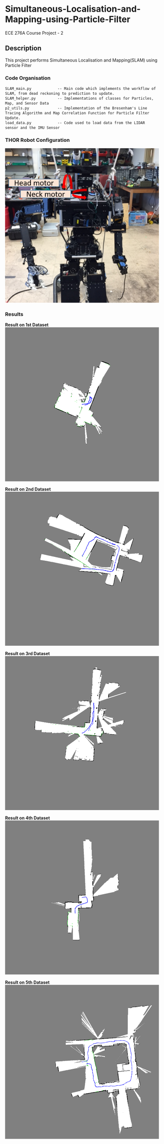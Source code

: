 # Simultaneous-Localisation-and-Mapping-using-Particle-Filter

ECE 276A Course Project - 2

## Description

This project performs Simultaneous Localisation and Mapping(SLAM) using Particle Filter

### Code Organisation

```
SLAM_main.py            -- Main code which implements the workflow of SLAM, from dead reckoning to prediction to update.
SLAM_helper.py          -- Implementations of classes for Particles, Map, and Sensor Data 
p2_utils.py             -- Implementation of the Bresenham's Line Tracing Algorithm and Map Correlation Function for Particle Filter Update.
load_data.py            -- Code used to load data from the LIDAR sensor and the IMU Sensor
```

### THOR Robot Configuration
![THOR](/Results/robot.PNG)

### Results
**Result on 1st Dataset**
![Result on 1st Dataset](/Results/SLAM_0.png)

**Result on 2nd Dataset**
![Result on 2nd Dataset](/Results/SLAM_1.png)

**Result on 3rd Dataset**
![Result on 3rd Dataset](/Results/SLAM_2.png)

**Result on 4th Dataset**
![Result on 4th Dataset](/Results/SLAM_3.png)

**Result on 5th Dataset**
![Result on 5th Dataset](/Results/SLAM_5.png)






